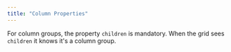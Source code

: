 ```yaml
---
title: "Column Properties"
---
```


For column groups, the property `children` is mandatory. When the grid sees `children` it knows it's a column group.

<api-documentation source='properties.json'></api-documentation>
